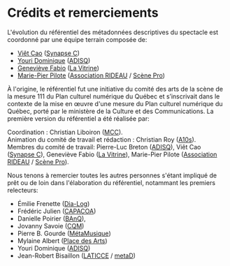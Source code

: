 # Crédits et remerciements

L'évolution du référentiel des métadonnées descriptives du spectacle est coordonné par une équipe terrain composée de:

* [Viêt Cao](mailto:v.cao@synapsec.ca) ([Synapse C](https://synapsec.ca/))
* [Youri Dominique](mailto:ydominique@adisq.com) ([ADISQ](https://www.adisq.com/))
* [Geneviève Fabio](mailto:genevieve.fabio@lavitrine.com) ([La Vitrine](https://www.lavitrine.com))
* [Marie-Pier Pilote](mailto:mppilote@associationrideau.ca) ([Association RIDEAU](https://associationrideau.ca/fr) / [Scène Pro](https://scenepro.ca/))

À l'origine, le référentiel fut une initiative du comité des arts de la scène de la mesure 111 du Plan culturel numérique du Québec et s’inscrivait dans le contexte de la mise en œuvre d'une mesure du Plan culturel numérique du Québec, porté par le ministère de la Culture et des Communications. La première version du référentiel a été réalisée par:

Coordination : Christian Liboiron ([MCC](https://www.mcc.gouv.qc.ca/)).<br>
Animation du comité de travail et rédaction : Christian Roy ([A10s](https://a10s.ca/)).<br>
Membres du comité de travail: Pierre-Luc Breton ([ADISQ](https://www.adisq.com/)), Viêt Cao ([Synapse C](https://synapsec.ca/)), Geneviève Fabio ([La Vitrine](https://www.lavitrine.com)), Marie-Pier Pilote ([Association RIDEAU](https://associationrideau.ca/fr) / [Scène Pro](https://scenepro.ca/)).<br>

Nous tenons à remercier toutes les autres personnes s'étant impliqué de prêt ou de loin dans l'élaboration du référentiel, notammant les premiers relecteurs:

* Émilie Frenette ([Dia-Log](https://dia-log.ca/))
* Frédéric Julien ([CAPACOA](https://capacoa.ca/fr/))
* Danielle Poirier ([BAnQ](https://www.banq.qc.ca/)),
* Jovanny Savoie ([CQM](https://www.cqm.qc.ca))
* Pierre B. Gourde ([MétaMusique](https://metamusique.ca/))
* Mylaine Albert ([Place des Arts](https://placedesarts.com/fr))
* Youri Dominique ([ADISQ](https://www.adisq.com/))
* Jean-Robert Bisaillon ([LATICCE](http://bit.ly/LATICCE) / [metaD](https://metad.media/fr))

